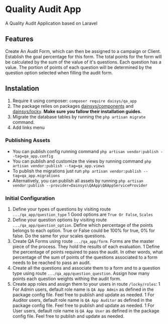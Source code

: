 # Quality Audit App
A Quality Audit Application based on Laravel
## Features
Create An Audit Form, which can then be assigned to a campaign or Client. Establish the goal percentage for this form. The total points for the form will be calculated by the sum of the value of it's questions. 
Each question has a value. The portion of points of each question will be determined by the question option selected when filling the audit form.
## Instalation
1. Require it using composer: `composer require daisys/qa_app`
1. The package relies on packages [dainsys/components](https://github.com/Yismen/laravel-components) and [dainsys/locky](https://github.com/Yismen/locky). __Make sure you fallow their installation guides.__
1. Migrate the database tables by running the `php artisan migrate` command.
1. Add links menu
### Publishing Assets
* You can publish config running command `php artisan vendor:publish --tag=qa_app.config`
* You can publish and customize the views by running command `php artisan vendor:publish --tag=qa_app.views`
* To publish the migrations just run `php artisan vendor:publish --tag=qa_app.migrations`
* Alternatively, you can publish all assets by running `php artisan vendor:publish --provider=Dainsys\QAApp\QAAppServiceProvider`
### Initial Configuration
1. Define your types of questions by visiting route `.../qa_app/question_type`
1 Good options are `True Or False`, `Scales`
1. Define your question options by visiting route `.../qa_app/question_option`. Define which percentage of the points belongs to each option. True or False could be 100% for true, 0% for false. Do the same for your scales questions.
1. Create QA Forms using route `.../qa_app/form`. Forms are the master piece of the process. They hold the results of each evaluation. 
1 Define the percentage of points required to pass the audit. In other words, what percentage of the sum of points of the questions associated to a form needs to be reached to pass an audit.
1. Create all the questions and associate them to a form and to a question type using route `.../qa_app/question_question`. Assign how many points each question weights withing the audit form.
1. Create app roles and assign them to your users in route `/locky/roles`:
1 For Admin users, default role name is `QA App Admin` as defined in the package config file. Feel free to publish and update as needed.
1 For Auditor users, default role name is `QA App Auditor` as defined in the package config file. Feel free to publish and update as needed.
1 For User users, default role name is `QA App User` as defined in the package config file. Feel free to publish and update as needed.